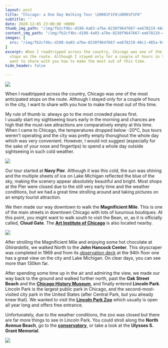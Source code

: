 ```yaml
---
layout: post
title: "Chicago: a One Day Walking Tour \U0001F1FA\U0001F1F8"
subtitle: ''
date: 2020-12-05 23:00:00 +0000
thumb_img_path: "/img/fb2cf4bc-d198-4a03-a7be-8230f9647667-ee678219-48c1-485a-9c6b-8797486f181f.jpeg"
content_img_path: "/img/fb2cf4bc-d198-4a03-a7be-8230f9647667-ee678219-48c1-485a-9c6b-8797486f181f.jpeg"
images: [
  src: "/img/fb2cf4bc-d198-4a03-a7be-8230f9647667-ee678219-48c1-485a-9c6b-8797486f181f.jpeg"
]
excerpt: When I roadtripped across the country, Chicago was one of the most anticipated
  stops on the route. Although I stayed only for a couple of hours in the city, I
  want to share with you how to make the most out of this time.
hide_header: false

---
```

![](/img/chicago1.jpeg)

When I roadtripped across the country, Chicago was one of the most anticipated stops on the route. Although I stayed only for a couple of hours in the city, I want to share with you how to make the most out of this time.

My rule of thumb is: always go to the most crowded places first.  
I usually start my sightseeing tours early in the morning and chances are high that the must-see attractions are comparatively empty at this time. When I came to Chicago, the temperatures dropped below -20°C, bus tours weren't operating and the city was pretty empty thorughout the whole day which was very convenient. However, I would not suggest (especially for the sake of your nose and fingertips) to spend a whole day outside sightseeing in such cold weather.

![](/img/chicago3.jpeg)

Our tour started at **Navy Pier**. Although it was this cold, the sun was shining and the multiple sheets of ice on Lake Michigan reflected the blue of the sky, making the scenery appear absolutely beautiful and bright. Most shops at the Pier were closed due to the still very early time and the weather conditions, but we had a great time strolling around and taking pictures on an empty tourist attraction.

We then made our way downtown to walk the **Magnificient Mile**. This is one of the main streets in downtown Chicago with lots of luxurious boutiques. At this point, you might want to walk south to visit the Bean, or, as it is officially called, **Cloud Gate**. The [**Art Institute of Chicago**](https://www.artic.edu/) is also located nearby.

![](/img/magnificient-mile.jpeg)

After strolling the Magnificient Mile and enjoying some hot chocolate at _Ghirardellis_, we walked North to the **John Hancock Center**. This skyscraper was completed in 1969 and from its [observation deck](https://360chicago.com/) at the 94th floor one has a great view on the city and Lake Michigan. On clear days, you can see more than 130km far.

After spending some time up in the air and admiring the view, we made our way back to the ground and walked further north, past the **Oak Street Beach** and the [**Chicago History Museum**](https://www.chicagohistory.org/), and finally entered **Lincoln Park**.  
Lincoln Park is the largest public park in Chicago, and the second-most-visited city park in the United States (after Central Park, but you already knew that). We wanted to visit the [**Lincoln Park Zoo**](https://www.lpzoo.org/) which usually is open all year long and offers free entrance. 

Unfortunately, due to the weather conditions, the zoo was closed but there are far more things to see in Lincoln Park. You could stroll along the **North Avenue Beach**, go to the [**conservatory**](http://lincolnparkconservancy.org/projects/conservatory-garden/), or take a look at the **Ulysses S. Grant Memorial**.  

![](/img/lincoln-park-zoo.jpg)
